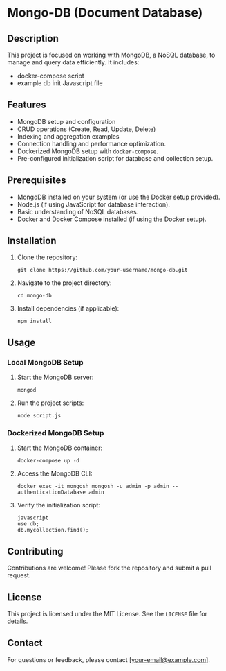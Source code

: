 # Mongo-DB (Document Database)

## Description

This project is focused on working with MongoDB, a NoSQL database, to manage and query data efficiently.
It includes:

- docker-compose script
- example db init Javascript file

## Features

- MongoDB setup and configuration
- CRUD operations (Create, Read, Update, Delete)
- Indexing and aggregation examples
- Connection handling and performance optimization.
- Dockerized MongoDB setup with `docker-compose`.
- Pre-configured initialization script for database and collection setup.

## Prerequisites

- MongoDB installed on your system (or use the Docker setup provided).
- Node.js (if using JavaScript for database interaction).
- Basic understanding of NoSQL databases.
- Docker and Docker Compose installed (if using the Docker setup).

## Installation

1. Clone the repository:
   ```
   git clone https://github.com/your-username/mongo-db.git
   ```
2. Navigate to the project directory:
   ```
   cd mongo-db
   ```
3. Install dependencies (if applicable):
   ```
   npm install
   ```

## Usage

### Local MongoDB Setup

1. Start the MongoDB server:
   ```
   mongod
   ```
2. Run the project scripts:
   ```
   node script.js
   ```

### Dockerized MongoDB Setup

1. Start the MongoDB container:
   ```
   docker-compose up -d
   ```
2. Access the MongoDB CLI:
   ```
   docker exec -it mongosh mongosh -u admin -p admin --authenticationDatabase admin
   ```
3. Verify the initialization script:
   ```
   javascript
   use db;
   db.mycollection.find();
   ```

## Contributing

Contributions are welcome! Please fork the repository and submit a pull request.

## License

This project is licensed under the MIT License. See the `LICENSE` file for details.

## Contact

For questions or feedback, please contact [your-email@example.com].
